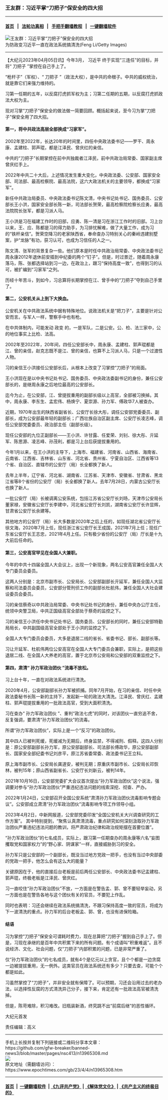 ### 王友群：习近平掌“刀把子”保安全的四大招
------------------------

#### [首页](https://github.com/gfw-breaker/banned-news3/blob/master/README.md) &nbsp;&nbsp;|&nbsp;&nbsp; [法轮功真相](https://github.com/begood0513/basic/blob/master/README.md)  &nbsp;&nbsp;|&nbsp;&nbsp; [手把手翻墙教程](https://github.com/gfw-breaker/guides/wiki)  &nbsp;&nbsp;|&nbsp;&nbsp; [一键翻墙软件](https://github.com/gfw-breaker/nogfw/blob/master/README.md)  



<div><img alt="王友群：习近平掌“刀把子”保安全的四大招" class="attachment-djy_600_400 size-djy_600_400 wp-post-image" src="https://i.epochtimes.com/assets/uploads/2023/04/id13965309-p8638621a666309283-600x400.jpg"/>
<div class="caption">
 为防政变习近平一直在政法系统搞清洗(Feng Li/Getty Images)
</div></div><hr/>


<div><p>
 【大纪元2023年04月05日讯】今年3月，
 <ok href="https://www.epochtimes.com/gb/tag/%E4%B9%A0%E8%BF%91%E5%B9%B3.html">
  习近平
 </ok>
 终于实现“三连任”的目标，并将“
 <ok href="https://www.epochtimes.com/gb/tag/%E5%88%80%E6%8A%8A%E5%AD%90.html">
  刀把子
 </ok>
 ”掌控在自己手上了。
</p>
<p style="font-weight: 400;">
 “枪杆子”（军权）、“
 <ok href="https://www.epochtimes.com/gb/tag/%E5%88%80%E6%8A%8A%E5%AD%90.html">
  刀把子
 </ok>
 ”（政法大权），是中共的命根子。中共的威权统治，就是靠它们来强力维持的。
</p>
<p style="font-weight: 400;">
 习第一任期的五年，以反腐打虎抓军权为主；习第二任期的五期，以反腐打虎抓政法大权为主。
</p>
<p style="font-weight: 400;">
 现对习掌“刀把子”保安全的做法做一简要回顾。概括起来说，至今习为掌“刀把子”保安全用了四大招。
</p>
<h4 style="font-weight: 400;">
 <strong>
  第一，将中共政法高层全部换成“习家军”。
 </strong>
</h4>
<p style="font-weight: 400;">
 2002年至2022年，长达20年的时间里，四任中央政法委书记——罗干、周永康、孟建柱、郭声琨，都是江泽民、曾庆红的亲信。
</p>
<p style="font-weight: 400;">
 中共的“刀把子”长期掌控在前中共独裁者江泽民，前中共政治局常委、国家副主席曾庆红手上。
</p>
<p style="font-weight: 400;">
 2022年中共二十大后，上述情况发生重大变化，中央政法委、公安部、国家安全部、司法部、最高检察院、最高法院，这六大政法机关的主要领导，都换成“习家军”。
</p>
<p style="font-weight: 400;">
 新任中共政治局委员、中央政法委书记陈文清，中央书记处书记、国务委员、公安部长王小洪，国家安全部长陈一新，司法部长贺荣，最高检察院检察长应勇，最高法院院长张军，都是习派人马。
</p>
<p style="font-weight: 400;">
 王小洪是习在福建工作时的旧部，应勇、陈一清是习在浙江工作时的旧部。习上台以来，王、应、陈都是习的得力助手，为习排忧解难，做了大量工作，成为习的“铁杆亲信”。贺荣空降习的老家陕西省，奉命查办习特别关心的秦岭违建别墅案，护“龙脉”有功，获习认可，也成为习信任的人之一。
</p>
<p style="font-weight: 400;">
 陈文清、张军的背景复杂一些。他们原本是时任中共政治局常委、中央政法委书记周永康2012年退休前安插到中纪委的两个“钉子”。但是，时过景迁，随着周永康落马，陈、张都选择站到习一边，在政治上，跟习“保持高度一致”，也得到习的认可，被扩编到“习家军”之列。
</p>
<p style="font-weight: 400;">
 历经十年苦斗，到如今，习总算将长期掌控在江、曾手中的“刀把子”夺到自己手里了。
</p>
<h4 style="font-weight: 400;">
 <strong>
  第二，公安机关从上到下大换血。
 </strong>
</h4>
<p style="font-weight: 400;">
 公安机关在中共政法系统中据有特殊地位。说政法机关是“把刀子”，主要是针对公安而言。与军人一样，警察手中也有枪。
</p>
<p style="font-weight: 400;">
 在中共体制内，可能发动
 <ok href="https://www.epochtimes.com/gb/tag/%E6%94%BF%E5%8F%98.html">
  政变
 </ok>
 的，一是军队，二是公安。公、检、法三家中，公的地位事实上比检、法高。
</p>
<p style="font-weight: 400;">
 2002年至2022年，20年间，四任公安部长中，周永康、孟建柱、郭声琨都是江、曾的亲信，赵克志既不是江、曾的亲信，也算不上习派人马，只是一个过渡性人物。
</p>
<p style="font-weight: 400;">
 习的亲信王小洪接任公安部长后，从根本上改变了习掌控“刀把子”的局面。
</p>
<p style="font-weight: 400;">
 王小洪现在是以中央书记处书记、国务委员、中央政法委副书记的身份，兼任公安部长的，是继周永康之后地位最高的公安部长。
</p>
<p style="font-weight: 400;">
 迄今为止，在公安部，江、曾提拔重用的副部长级以上高官，全部被习换掉。其中，周永康、李东生、孟宏伟、杨焕宁、夏崇源、孙力军、傅政华7人被查办。
</p>
<p style="font-weight: 400;">
 近期，1970年出生的陕西省副省长、公安厅长徐大彤，调任公安部党委委员、副部长，成为公安部最年轻的副部长；广西壮族自治区副主席、公安厅长凌志峰，调任公安部党委委员、政治部主任（副部长级）。
</p>
<p style="font-weight: 400;">
 现任公安部的九位正副部长——王小洪、许甘露、任爱荣、刘钊、徐大彤、亓延军、陈思源、凌志峰、孙茂利，都是习上台后获提拔重用的。
</p>
<p style="font-weight: 400;">
 今年1月以来，在王小洪的主导下，上海市、福建省、河南省、山西省、海南省、云南省、江西省、吉林省、山东省、河北省、贵州省、宁夏自治区、江西省等13个省、自治区、直辖市的公安厅（局）长全都换了新人。
</p>
<p style="font-weight: 400;">
 去年上半年，辽宁省、河北省、湖南省、江苏省、天津市、安徽省、甘肃省、黑龙江省等8个省份的公安厅（局）长全都换了新人。去年7月28日，内蒙古公安厅长也换了新人。
</p>
<p style="font-weight: 400;">
 一批公安厅（局）长被调离公安系统，包括江苏省公安厅长刘旸，天津市公安局长董家禄，安徽省公安厅长李建中，河北省公安厅长刘凯，湖南省公安厅长许显辉，甘肃省公安厅长余建等。
</p>
<p style="font-weight: 400;">
 其他地方的公安厅（局）长大多数是2020年之后上任的，如现任湖北省公安厅长徐文海，2020年7月上任，现任浙江省公安厅长王成国，2021年7月上任；现任广东省公安厅长王志忠，2021年4月上任。只有极少省份的公安厅（局）厅长是十九大前后任命的。
</p>
<h4 style="font-weight: 400;">
 <strong>
  第三，公安高官罕见在全国人大兼职。
 </strong>
</h4>
<p style="font-weight: 400;">
 今年的中共十四届全国人大会议上，出现一个新现象，两名公安高官兼任全国人大专门委员会委员。
</p>
<p style="font-weight: 400;">
 这两人分别是：北京市副市长、公安局长、公安部副部长亓延军，兼任全国人大监察和司法委员会委员，公安部分管刑侦工作的副部长杜航伟，兼任全国人大社会建设委员会委员。
</p>
<p style="font-weight: 400;">
 习的亲信蔡奇以中共政治局常委、中央书记处书记的身份，兼任中央办公厅主任，统领中央警卫局，中共正国级高官全部处于蔡奇的监控之下。
</p>
<p style="font-weight: 400;">
 习的亲信王小洪任中央书记处书记、国务委员、公安部长的同时，兼任公安部特勤局局长，中共副国级高官全部处于王小洪的监控之下。
</p>
<p style="font-weight: 400;">
 全国人大专门委员会委员，大多是退居二线的省长、省委书记、部长、副部长等。
</p>
<p style="font-weight: 400;">
 习让亓延军、杜航伟两位公安高官在全国人大专门委员会兼职，实际上，是把这些退居二线、在全国人大养老的高官，置于北京市公安局和公安部的双重监控之下。
</p>
<h4 style="font-weight: 400;">
 <strong>
  第四，肃清“
  <ok href="https://www.epochtimes.com/gb/tag/%E5%AD%99%E5%8A%9B%E5%86%9B%E6%94%BF%E6%B2%BB%E5%9B%A2%E4%BC%99.html">
   孙力军政治团伙
  </ok>
  ”流毒不放松。
 </strong>
</h4>
<p style="font-weight: 400;">
 习上台十年，一直在对政法系统进行清洗。
</p>
<p style="font-weight: 400;">
 2020年4月，公安部副部长孙力军被抓捕。同年7月开始，在习的亲信、时任中央政法委秘书长陈一新的主持下，发起新一轮的政法大清洗。江泽民、曾庆红、孟建柱、郭声琨提拔重用的一批政法高官，受到大面积清洗。
</p>
<p style="font-weight: 400;">
 习在查办“
 <ok href="https://www.epochtimes.com/gb/tag/%E5%AD%99%E5%8A%9B%E5%86%9B%E6%94%BF%E6%B2%BB%E5%9B%A2%E4%BC%99.html">
  孙力军政治团伙
 </ok>
 ”、重判“政法七虎”的同时，对该团伙一直穷追不舍，反复强调，要肃清“孙力军政治团伙”的流毒。
</p>
<p style="font-weight: 400;">
 所谓“孙力军政治团伙”，实际上是一个“反习”的政治团伙。
</p>
<p style="font-weight: 400;">
 其中四人已被判死缓，死缓减为无期后，终身监禁，不得减刑、假释。这四人分别是：原公安部副部长孙力军，原公安部副部长、司法部长傅政华，原公安部副部长、国家安全部纪委书记刘彦平，原江苏省委常委、政法委书记王立科。
</p>
<p style="font-weight: 400;">
 原上海市副市长、公安局长龚道安，被判无期；原重庆市副市长、公安局长邓恢林，被判15年；原山西省副省长、公安厅长刘新云，被判14年。
</p>
<p style="font-weight: 400;">
 2021年10月16日，公安部党委扩大会议首次提出“孙力军政治团伙”这个说法，强调要对参与“孙力军政治团伙”严重违纪违法问题的线索深挖、彻查、严办。
</p>
<p style="font-weight: 400;">
 2022年1月24日，公安部召开全国公安系统“肃清孙力军政治团伙流毒影响专题会议”。公安部成立肃清“孙力军政治团伙”流毒影响专项工作领导小组。
</p>
<p style="font-weight: 400;">
 2023年4月2日，中新网报道，公安部党委印发“全国公安机关大兴调查研究的工作方案”。 其中特别提到，“聚焦认真肃清流毒，重点研究如何深刻汲取孙力军政治团伙严重违纪违法问题的教训，将严肃政治纪律和政治规矩摆在首要位置”。
</p>
<p style="font-weight: 400;">
 “孙力军政治团伙”的七名成员，实际上，跟习第一任期查办的周永康等六名“妄图攫取党和国家权力”的“野心家、阴谋家”一样，直接威胁到习的安全。
</p>
<p style="font-weight: 400;">
 孙力军只是公安部的一个副部长，既没当过地方党政一把手，也没有当过中央部委的党政一把手，他怎么会有这么大的能量？
</p>
<p style="font-weight: 400;">
 关键原因在于，他的直接后台老板是前后两任公安部长、中央政法委书记孟建柱、郭声琨，终极老板是江泽民、曾庆红。
</p>
<p style="font-weight: 400;">
 习一直咬住“孙力军政治团伙”不放，一方面是在警告孟、郭、曾不要轻举妄动，另一方面也是在警告各地与这个团伙有关的官员，不要犯上作乱。
</p>
<p style="font-weight: 400;">
 同时也表明：习还会继续在政法系统搞清洗，不跟习保持高度一致的官员，将成为下一波清洗的重点。孙力军的后台老板孟、郭、曾，也没有进保险箱。
</p>
<h4 style="font-weight: 400;">
 <strong>
  结语
 </strong>
</h4>
<p style="font-weight: 400;">
 习为掌控“刀把子”保安全可谓耗时费力，现在总算把“刀把子”握到自己手上了。但是，习现在承继的是百年中共积累下来的所有问题。有个成语叫“积重难返”。且不说经济、文化、社会问题，仅“刀把子”内部积累的问题，已是非常严重了。
</p>
<p style="font-weight: 400;">
 仅“孙力军政治团伙”的七名成员，就有4个是亿元以上贪官，且个个都是一边贪腐一边被提拔重用，无一例外。这类官员在政法系统还有多少？只要去查，可能个个都是如此。
</p>
<p style="font-weight: 400;">
 习虽然掌控了“刀把子”，并非安全就有保障了。可以预期，习还会沿用过去的老办法，以选择性反腐的方式清洗异己分子，接下来，肯定还有一批政法高官被清洗掉。
</p>
<p style="font-weight: 400;">
 但是，陈苛难除，积习难改。旧瓶装新酒，终究跳不出“前腐后继”的恶性循环。
</p>
<p style="font-weight: 400;">
 大纪元首发
</p>
<p style="font-weight: 400;">
 责任编辑：高义
</p>
</div>
<hr/>
手机上长按并复制下列链接或二维码分享本文章：<br/>
https://github.com/gfw-breaker/banned-news3/blob/master/pages/nsc413/n13965308.md <br/>
<a href='https://github.com/gfw-breaker/banned-news3/blob/master/pages/nsc413/n13965308.md'><img src='https://github.com/gfw-breaker/banned-news3/blob/master/pages/nsc413/n13965308.md.png'/></a> <br/>
原文地址（需翻墙访问）：https://www.epochtimes.com/gb/23/4/4/n13965308.htm


------------------------
#### [首页](https://github.com/gfw-breaker/banned-news3/blob/master/README.md) &nbsp;|&nbsp; [一键翻墙软件](https://github.com/gfw-breaker/nogfw/blob/master/README.md) &nbsp;| [《九评共产党》](https://github.com/gfw-breaker/9ping.md/blob/master/README.md#九评之一评共产党是什么) | [《解体党文化》](https://github.com/gfw-breaker/jtdwh.md/blob/master/README.md) | [《共产主义的终极目的》](https://github.com/gfw-breaker/gczydzjmd.md/blob/master/README.md)


<img src='http://gfw-breaker.win/banned-news3/pages/nsc413/n13965308.md' width='0px' height='0px'/>